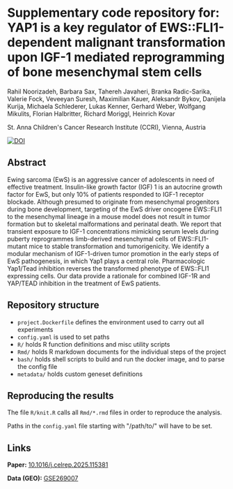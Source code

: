 # Supplementary code repository for: YAP1 is a key regulator of EWS::FLI1-dependent malignant transformation upon IGF-1 mediated reprogramming of bone mesenchymal stem cells

Rahil Noorizadeh, Barbara Sax, Tahereh Javaheri, Branka Radic-Sarika, Valerie Fock, Veveeyan Suresh, Maximilian Kauer, Aleksandr Bykov, Danijela Kurija, Michaela Schlederer, Lukas Kenner, Gerhard Weber, Wolfgang Mikulits, Florian Halbritter, Richard Moriggl, Heinrich Kovar

St. Anna Children's Cancer Research Institute (CCRI), Vienna, Austria

[![DOI](https://zenodo.org/badge/DOI/10.5281/zenodo.14780468.svg)](https://doi.org/10.5281/zenodo.14780468)

## Abstract

Ewing sarcoma (EwS) is an aggressive cancer of adolescents in need of effective treatment. Insulin-like growth factor (IGF) 1 is an autocrine growth factor for EwS, but only 10% of patients responded to IGF-1 receptor blockade. Although presumed to originate from mesenchymal progenitors during bone development, targeting of the EwS driver oncogene EWS::FLI1  to the mesenchymal lineage in a mouse model does not result in tumor formation but to skeletal malformations and perinatal death. We report that transient exposure to IGF-1 concentrations mimicking serum levels during puberty reprogrammes limb-derived mesenchymal cells of EWS::FLI1-mutant mice to stable transformation and tumorigenicity. We identify a modular mechanism of IGF-1-driven tumor promotion in the early steps of EwS pathogenesis, in which Yap1 plays a central role. Pharmacologic Yap1/Tead inhibition reverses the transformed phenotype of EWS::FLI1 expressing cells. Our data provide a rationale for combined IGF-1R and YAP/TEAD inhibition in the treatment of EwS patients.

## Repository structure

* `project.Dockerfile` defines the environment used to carry out all experiments
* `config.yaml` is used to set paths 
* `R/` holds R function definitions and misc utility scripts
* `Rmd/` holds R markdown documents for the individual steps of the project
* `bash/` holds shell scripts to build and run the docker image, and to parse the config file
* `metadata/` holds custom geneset definitions

## Reproducing the results

The file `R/knit.R` calls all `Rmd/*.rmd` files in order to reproduce the analysis.

Paths in the `config.yaml` file starting with "/path/to/" will have to be set.

## Links

**Paper:** [10.1016/j.celrep.2025.115381](https://doi.org/10.1016/j.celrep.2025.115381)

**Data (GEO):** [GSE269007](https://www.ncbi.nlm.nih.gov/geo/query/acc.cgi?acc=GSE269007)
